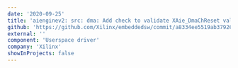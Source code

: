 ```yaml
---
date: '2020-09-25'
title: 'aienginev2: src: dma: Add check to validate XAie_DmaChReset value in XAie_DmaChannelReset() API'
github: 'https://github.com/Xilinx/embeddedsw/commit/a8334ee5519ab37926d863bdff2e7d8649431b82'
external: ''
component: 'Userspace driver'
company: 'Xilinx'
showInProjects: false
---
```

